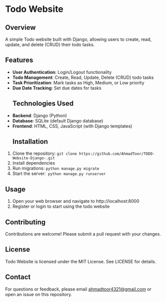 ﻿# **Todo Website**

## Overview
A simple Todo website built with Django, allowing users to create, read, update, and delete (CRUD) their todo tasks.
## Features
- **User Authentication**: Login/Logout functionality
- **Todo Management**: Create, Read, Update, Delete (CRUD) todo tasks
- **Task Prioritization**: Mark tasks as High, Medium, or Low priority
- **Due Date Tracking**: Set due dates for tasks
  ## **Technologies Used**
- **Backend**: Django (Python)
- **Database**: SQLite (default Django database)
- **Frontend**: HTML, CSS, JavaScript (with Django templates)
  ## **Installation**
1. Clone the repository: ``git clone https://github.com/AhmadToor/TODO-Website-Django-.git``
1. Install dependencies
1. Run migrations: ``python manage.py migrate``
1. Start the server:`` python manage.py runserver``
## **Usage**
1. Open your web browser and navigate to http://localhost:8000
1. Register or login to start using the todo website
## **Contributing**
Contributions are welcome! Please submit a pull request with your changes.
## **License**
Todo Website is licensed under the MIT License. See LICENSE for details.
## **Contact**
For questions or feedback, please email <ahmadtoor4321@gmail.com> or open an issue on this repository.


